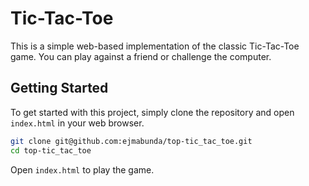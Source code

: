 # Tic-Tac-Toe

This is a simple web-based implementation of the classic Tic-Tac-Toe game. You can play against a friend or challenge the computer.

## Getting Started

To get started with this project, simply clone the repository and open `index.html` in your web browser.

```sh
git clone git@github.com:ejmabunda/top-tic_tac_toe.git
cd top-tic_tac_toe
```

Open `index.html` to play the game.
